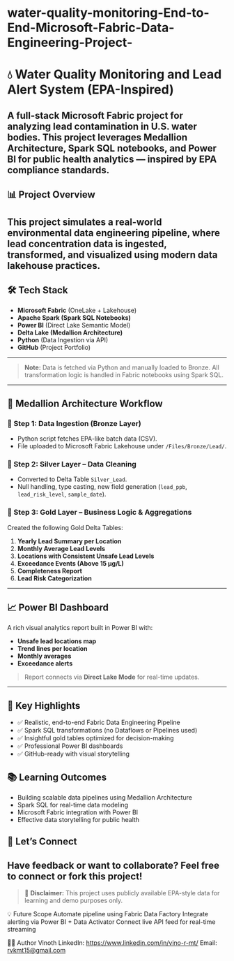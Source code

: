 # water-quality-monitoring-End-to-End-Microsoft-Fabric-Data-Engineering-Project-
# 💧 Water Quality Monitoring and Lead Alert System (EPA-Inspired)

A full-stack Microsoft Fabric project for analyzing lead contamination in U.S. water bodies. This project leverages Medallion Architecture, Spark SQL notebooks, and Power BI for public health analytics — inspired by EPA compliance standards.
---
## 📊 Project Overview

This project simulates a real-world **environmental data engineering pipeline**, where lead concentration data is ingested, transformed, and visualized using modern data lakehouse practices.
--
## 🛠️ Tech Stack
- **Microsoft Fabric** (OneLake + Lakehouse)
- **Apache Spark (Spark SQL Notebooks)**
- **Power BI** (Direct Lake Semantic Model)
- **Delta Lake (Medallion Architecture)**
- **Python** (Data Ingestion via API)
- **GitHub** (Project Portfolio)
---
> **Note:** Data is fetched via Python and manually loaded to Bronze. All transformation logic is handled in Fabric notebooks using Spark SQL.
---
## 🧪 Medallion Architecture Workflow

### 🔹 Step 1: Data Ingestion (Bronze Layer)
- Python script fetches EPA-like batch data (CSV).
- File uploaded to Microsoft Fabric Lakehouse under `/Files/Bronze/Lead/`.

### 🔹 Step 2: Silver Layer – Data Cleaning
- Converted to Delta Table `Silver_Lead`.
- Null handling, type casting, new field generation (`lead_ppb`, `lead_risk_level`, `sample_date`).

### 🔹 Step 3: Gold Layer – Business Logic & Aggregations

Created the following Gold Delta Tables:

1. **Yearly Lead Summary per Location**
2. **Monthly Average Lead Levels**
3. **Locations with Consistent Unsafe Lead Levels**
4. **Exceedance Events (Above 15 µg/L)**
5. **Completeness Report**
6. **Lead Risk Categorization**

---

## 📈 Power BI Dashboard

A rich visual analytics report built in Power BI with:
- **Unsafe lead locations map**
- **Trend lines per location**
- **Monthly averages**
- **Exceedance alerts**
> Report connects via **Direct Lake Mode** for real-time updates.
---
## 🌟 Key Highlights
- ✅ Realistic, end-to-end Fabric Data Engineering Pipeline
- ✅ Spark SQL transformations (no Dataflows or Pipelines used)
- ✅ Insightful gold tables optimized for decision-making
- ✅ Professional Power BI dashboards
- ✅ GitHub-ready with visual storytelling

## 📚 Learning Outcomes
- Building scalable data pipelines using Medallion Architecture
- Spark SQL for real-time data modeling
- Microsoft Fabric integration with Power BI
- Effective data storytelling for public health

## 🤝 Let’s Connect

**Have feedback or want to collaborate? Feel free to connect or fork this project!**
---
> 🚨 **Disclaimer:** This project uses publicly available EPA-style data for learning and demo purposes only.

💡 Future Scope
Automate pipeline using Fabric Data Factory
Integrate alerting via Power BI + Data Activator
Connect live API feed for real-time streaming

🙋‍♂️ Author
Vinoth
LinkedIn: https://www.linkedin.com/in/vino-r-mt/
Email: rvkmt15@gmail.com
